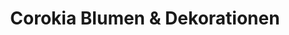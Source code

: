---
title: "Corokia Blumen & Dekorationen"
url: /unterhaching/corokia-blumen-und-dekorationen/
shop: Blumen
---
